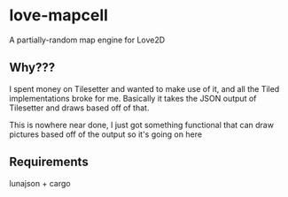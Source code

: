 # love-mapcell
A partially-random map engine for Love2D

## Why???
I spent money on Tilesetter and wanted to make use of it, and all the Tiled implementations broke for me. Basically it takes the JSON output of Tilesetter and draws based off of that.

This is nowhere near done, I just got something functional that can draw pictures based off of the output so it's going on here

## Requirements
lunajson + cargo
